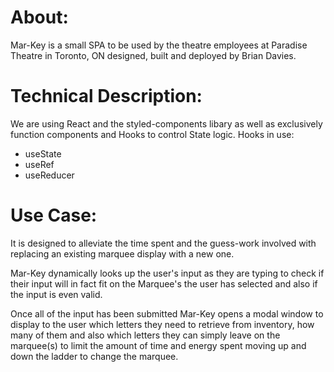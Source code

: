 # About:

Mar-Key is a small SPA to be used by the theatre employees at Paradise Theatre in Toronto, ON designed, built and deployed by Brian Davies.

# Technical Description:

We are using React and the styled-components libary as well as exclusively function components and Hooks to control State logic.
Hooks in use:

- useState
- useRef
- useReducer

# Use Case:

It is designed to alleviate the time spent and the guess-work involved with replacing an existing marquee display with a new one.

Mar-Key dynamically looks up the user's input as they are typing to check if their input will in fact fit on the Marquee's the user has selected and also if the input is even valid.

Once all of the input has been submitted Mar-Key opens a modal window to display to the user which letters they need to retrieve from inventory, how many of them and also which letters they can simply leave on the marquee(s) to limit the amount of time and energy spent moving up and down the ladder to change the marquee.
